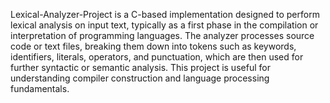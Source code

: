 Lexical-Analyzer-Project is a C-based implementation designed to perform lexical analysis on input text, typically as a first phase in the compilation or interpretation of programming languages. The analyzer processes source code or text files, breaking them down into tokens such as keywords, identifiers, literals, operators, and punctuation, which are then used for further syntactic or semantic analysis. This project is useful for understanding compiler construction and language processing fundamentals.
